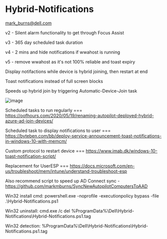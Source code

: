 # Hybrid-Notifications

mark_burns@dell.com

v2 - Silent alarm functionality to get through Focus Assist

v3 - 365 day scheduled task duration

v4 - 2 mins and hide notifications if wwahost is running

v5 - remove wwahost as it's not 100% reliable and toast expiry

Display notifactions while device is hybrid joining, then restart at end

Toast notifications instead of full screen blocks

Speeds up hybrid join by triggering Automatic-Device-Join task 

![image](https://user-images.githubusercontent.com/88446677/185159523-9324d589-c35b-450b-91c4-199e9b073f47.png)

Scheduled tasks to run regularly === https://oofhours.com/2020/05/19/renaming-autopilot-deployed-hybrid-azure-ad-join-devices/

Scheduled task to display notifications to user === https://byteben.com/bb/deploy-service-announcement-toast-notifications-in-windows-10-with-memcm/

Custom protocol to restart device === https://www.imab.dk/windows-10-toast-notification-script/

Replacement for UserESP === https://docs.microsoft.com/en-us/troubleshoot/mem/intune/understand-troubleshoot-esp

Also recommend script to speed up AD Connect sync - https://github.com/markmburns/SyncNewAutopilotComputersToAAD

Win32 install cmd: powershell.exe -noprofile -executionpolicy bypass -file .\Hybrid-Notifications.ps1

Win32 uninstall: cmd.exe /c del %ProgramData%\Dell\Hybrid-Notifications\Hybrid-Notifications.ps1.tag

Win32 detection: %ProgramData%\Dell\Hybrid-Notifications\Hybrid-Notifications.ps1.tag
